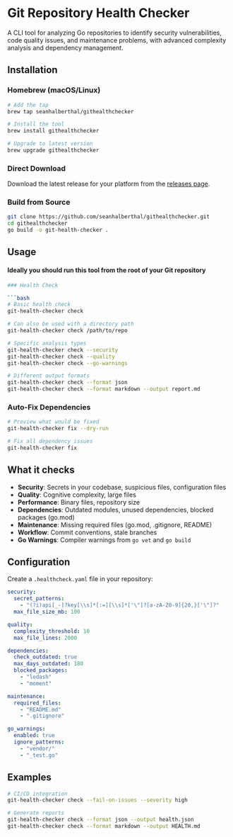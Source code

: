 # Git Repository Health Checker

A CLI tool for analyzing Go repositories to identify security vulnerabilities, code quality issues, and maintenance problems, with advanced complexity analysis and dependency management.

## Installation

### Homebrew (macOS/Linux)

```bash
# Add the tap
brew tap seanhalberthal/githealthchecker

# Install the tool
brew install githealthchecker

# Upgrade to latest version
brew upgrade githealthchecker
```

### Direct Download

Download the latest release for your platform from the [releases page](https://github.com/seanhalberthal/githealthchecker/releases).

### Build from Source

```bash
git clone https://github.com/seanhalberthal/githealthchecker.git
cd githealthchecker
go build -o git-health-checker .
```

## Usage

#### Ideally you should run this tool from the root of your Git repository

```bash
### Health Check

```bash
# Basic health check
git-health-checker check

# Can also be used with a directory path
git-health-checker check /path/to/repo

# Specific analysis types
git-health-checker check --security
git-health-checker check --quality
git-health-checker check --go-warnings

# Different output formats
git-health-checker check --format json
git-health-checker check --format markdown --output report.md
```

### Auto-Fix Dependencies

```bash
# Preview what would be fixed
git-health-checker fix --dry-run

# Fix all dependency issues
git-health-checker fix
```

## What it checks

- **Security**: Secrets in your codebase, suspicious files, configuration files
- **Quality**: Cognitive complexity, large files
- **Performance**: Binary files, repository size
- **Dependencies**: Outdated modules, unused dependencies, blocked packages (go.mod)
- **Maintenance**: Missing required files (go.mod, .gitignore, README)
- **Workflow**: Commit conventions, stale branches
- **Go Warnings**: Compiler warnings from `go vet` and `go build`

## Configuration

Create a `.healthcheck.yaml` file in your repository:

```yaml
security:
  secret_patterns:
    - "(?i)api[_-]?key[\\s]*[:=][\\s]*['\"]?[a-zA-Z0-9]{20,}['\"]?"
  max_file_size_mb: 100

quality:
  complexity_threshold: 10
  max_file_lines: 2000

dependencies:
  check_outdated: true
  max_days_outdated: 180
  blocked_packages:
    - "lodash"
    - "moment"

maintenance:
  required_files:
    - "README.md"
    - ".gitignore"

go_warnings:
  enabled: true
  ignore_patterns:
    - "vendor/"
    - "_test.go"
```

## Examples

```bash
# CI/CD integration
git-health-checker check --fail-on-issues --severity high

# Generate reports
git-health-checker check --format json --output health.json
git-health-checker check --format markdown --output HEALTH.md
```
